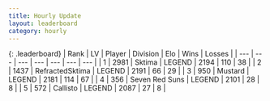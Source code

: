 ```yaml
---
title: Hourly Update
layout: leaderboard
category: hourly
---
```


{: .leaderboard}
| Rank | LV | Player | Division | Elo | Wins | Losses |
| --- | --- | --- | --- | --- | --- | --- |
| <span data-change="0">1</span> | 2981 | <span title="ID: 353063">Sktima</span> | LEGEND | <span data-change="0">2194</span> | <span data-change="0">110</span> | <span data-change="0">38</span> |
| <span data-change="0">2</span> | 1437 | <span title="ID: 402846">RefractedSktima</span> | LEGEND | <span data-change="0">2191</span> | <span data-change="0">66</span> | <span data-change="0">29</span> |
| <span data-change="0">3</span> | 950 | <span title="ID: 611082">Mustard</span> | LEGEND | <span data-change="-6">2181</span> | <span data-change="2">114</span> | <span data-change="1">67</span> |
| <span data-change="0">4</span> | 356 | <span title="ID: 670324">Seven Red Suns</span> | LEGEND | <span data-change="0">2101</span> | <span data-change="0">28</span> | <span data-change="0">8</span> |
| <span data-change="0">5</span> | 572 | <span title="ID: 619928">Callisto</span> | LEGEND | <span data-change="0">2087</span> | <span data-change="0">27</span> | <span data-change="0">8</span> |